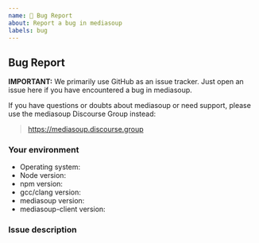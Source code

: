```yaml
---
name: 🐍 Bug Report
about: Report a bug in mediasoup
labels: bug
---
```


## Bug Report

**IMPORTANT:** We primarily use GitHub as an issue tracker. Just open an issue here if you have encountered a bug in mediasoup.

If you have questions or doubts about mediasoup or need support, please use the mediasoup Discourse Group instead:
> 
> https://mediasoup.discourse.group


### Your environment

- Operating system:
- Node version:
- npm version:
- gcc/clang version:
- mediasoup version:
- mediasoup-client version:


### Issue description
